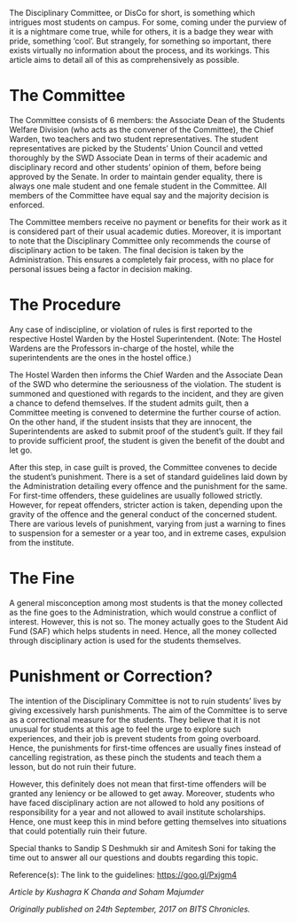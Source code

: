 <!-- TITLE: DisCo -->
<!-- SUBTITLE: September 24th, 2017 -->

The Disciplinary Committee, or DisCo for short, is something which intrigues most students on campus. For some, coming under the purview of it is a nightmare come true, while for others, it is a badge they wear with pride, something ‘cool’. But strangely, for something so important, there exists virtually no information about the process, and its workings. This article aims to detail all of this as comprehensively as possible.

# The Committee
The Committee consists of 6 members: the Associate Dean of the Students Welfare Division (who acts as the convener of the Committee), the Chief Warden, two teachers and two student representatives. The student representatives are picked by the Students’ Union Council and vetted thoroughly by the SWD Associate Dean in terms of their academic and disciplinary record and other students’ opinion of them, before being approved by the Senate. In order to maintain gender equality, there is always one male student and one female student in the Committee. All members of the Committee have equal say and the majority decision is enforced.

The Committee members receive no payment or benefits for their work as it is considered part of their usual academic duties. Moreover, it is important to note that the Disciplinary Committee only recommends the course of disciplinary action to be taken. The final decision is taken by the Administration. This ensures a completely fair process, with no place for personal issues being a factor in decision making.

# The Procedure
Any case of indiscipline, or violation of rules is first reported to the respective Hostel Warden by the Hostel Superintendent. (Note: The Hostel Wardens are the Professors in-charge of the hostel, while the superintendents are the ones in the hostel office.) 

The Hostel Warden then informs the Chief Warden and the Associate Dean of the SWD who determine the seriousness of the violation. The student is summoned and questioned with regards to the incident, and they are given a chance to defend themselves. If the student admits guilt, then a Committee meeting is convened to determine the further course of action. On the other hand, if the student insists that they are innocent, the Superintendents are asked to submit proof of the student’s guilt. If they fail to provide sufficient proof, the student is given the benefit of the doubt and let go.

After this step, in case guilt is proved, the Committee convenes to decide the student’s punishment. There is a set of standard guidelines laid down by the Administration detailing every offence and the punishment for the same. For first-time offenders, these guidelines are usually followed strictly. However, for repeat offenders, stricter action is taken, depending upon the gravity of the offence and the general conduct of the concerned student. There are various levels of punishment, varying from just a warning to fines to suspension for a semester or a year too, and in extreme cases, expulsion from the institute. 

# The Fine 
A general misconception among most students is that the money collected as the fine goes to the Administration, which would construe a conflict of interest. However, this is not so. The money actually goes to the Student Aid Fund (SAF) which helps students in need. Hence, all the money collected through disciplinary action is used for the students themselves.

# Punishment or Correction? 
The intention of the Disciplinary Committee is not to ruin students’ lives by giving excessively harsh punishments. The aim of the Committee is to serve as a correctional measure for the students. They believe that it is not unusual for students at this age to feel the urge to explore such experiences, and their job is prevent students from going overboard. Hence, the punishments for first-time offences are usually fines instead of cancelling registration, as these pinch the students and teach them a lesson, but do not ruin their future. 

However, this definitely does not mean that first-time offenders will be granted any leniency or be allowed to get away. Moreover, students who have faced disciplinary action are not allowed to hold any positions of responsibility for a year and not allowed to avail institute scholarships. Hence, one must keep this in mind before getting themselves into situations that could potentially ruin their future.

Special thanks to Sandip S Deshmukh sir and Amitesh Soni for taking the time out to answer all our questions and doubts regarding this topic.

Reference(s):
The link to the guidelines: https://goo.gl/Pxjgm4

*Article by Kushagra K Chanda and Soham Majumder*

*Originally published on 24th September, 2017 on BITS Chronicles.*